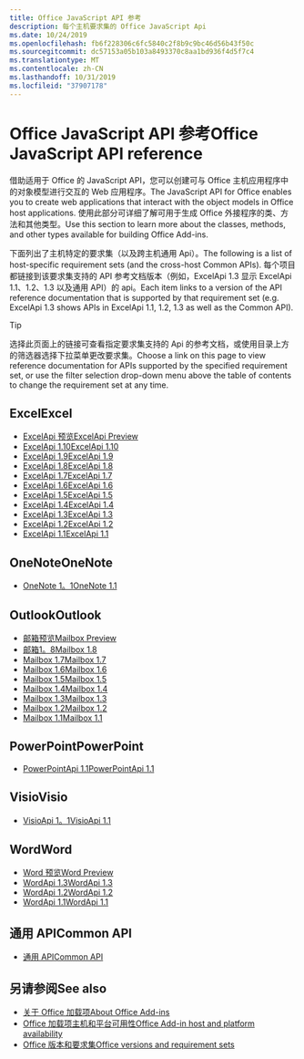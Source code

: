 ```yaml
---
title: Office JavaScript API 参考
description: 每个主机要求集的 Office JavaScript Api
ms.date: 10/24/2019
ms.openlocfilehash: fb6f228306c6fc5840c2f8b9c9bc46d56b43f50c
ms.sourcegitcommit: dc57153a05b103a8493370c8aa1bd936f4d5f7c4
ms.translationtype: MT
ms.contentlocale: zh-CN
ms.lasthandoff: 10/31/2019
ms.locfileid: "37907178"
---
```

# <a name="office-javascript-api-reference"></a><span data-ttu-id="0bb96-103">Office JavaScript API 参考</span><span class="sxs-lookup"><span data-stu-id="0bb96-103">Office JavaScript API reference</span></span>

<span data-ttu-id="0bb96-104">借助适用于 Office 的 JavaScript API，您可以创建可与 Office 主机应用程序中的对象模型进行交互的 Web 应用程序。</span><span class="sxs-lookup"><span data-stu-id="0bb96-104">The JavaScript API for Office enables you to create web applications that interact with the object models in Office host applications.</span></span> <span data-ttu-id="0bb96-105">使用此部分可详细了解可用于生成 Office 外接程序的类、方法和其他类型。</span><span class="sxs-lookup"><span data-stu-id="0bb96-105">Use this section to learn more about the classes, methods, and other types available for building Office Add-ins.</span></span>

<span data-ttu-id="0bb96-106">下面列出了主机特定的要求集（以及跨主机通用 Api）。</span><span class="sxs-lookup"><span data-stu-id="0bb96-106">The following is a list of host-specific requirement sets (and the cross-host Common APIs).</span></span> <span data-ttu-id="0bb96-107">每个项目都链接到该要求集支持的 API 参考文档版本（例如，ExcelApi 1.3 显示 ExcelApi 1.1、1.2、1.3 以及通用 API）的 api。</span><span class="sxs-lookup"><span data-stu-id="0bb96-107">Each item links to a version of the API reference documentation that is supported by that requirement set (e.g. ExcelApi 1.3 shows APIs in ExcelApi 1.1, 1.2, 1.3 as well as the Common API).</span></span>

> [!TIP]
> <span data-ttu-id="0bb96-108">选择此页面上的链接可查看指定要求集支持的 Api 的参考文档，或使用目录上方的筛选器选择下拉菜单更改要求集。</span><span class="sxs-lookup"><span data-stu-id="0bb96-108">Choose a link on this page to view reference documentation for APIs supported by the specified requirement set, or use the filter selection drop-down menu above the table of contents to change the requirement set at any time.</span></span>

## <a name="excel"></a><span data-ttu-id="0bb96-109">Excel</span><span class="sxs-lookup"><span data-stu-id="0bb96-109">Excel</span></span>

- [<span data-ttu-id="0bb96-110">ExcelApi 预览</span><span class="sxs-lookup"><span data-stu-id="0bb96-110">ExcelApi Preview</span></span>](/javascript/api/excel?view=excel-js-preview)
- [<span data-ttu-id="0bb96-111">ExcelApi 1.10</span><span class="sxs-lookup"><span data-stu-id="0bb96-111">ExcelApi 1.10</span></span>](/javascript/api/excel?view=excel-js-1.10)
- [<span data-ttu-id="0bb96-112">ExcelApi 1.9</span><span class="sxs-lookup"><span data-stu-id="0bb96-112">ExcelApi 1.9</span></span>](/javascript/api/excel?view=excel-js-1.9)
- [<span data-ttu-id="0bb96-113">ExcelApi 1.8</span><span class="sxs-lookup"><span data-stu-id="0bb96-113">ExcelApi 1.8</span></span>](/javascript/api/excel?view=excel-js-1.8)
- [<span data-ttu-id="0bb96-114">ExcelApi 1.7</span><span class="sxs-lookup"><span data-stu-id="0bb96-114">ExcelApi 1.7</span></span>](/javascript/api/excel?view=excel-js-1.7)
- [<span data-ttu-id="0bb96-115">ExcelApi 1.6</span><span class="sxs-lookup"><span data-stu-id="0bb96-115">ExcelApi 1.6</span></span>](/javascript/api/excel?view=excel-js-1.6)
- [<span data-ttu-id="0bb96-116">ExcelApi 1.5</span><span class="sxs-lookup"><span data-stu-id="0bb96-116">ExcelApi 1.5</span></span>](/javascript/api/excel?view=excel-js-1.5)
- [<span data-ttu-id="0bb96-117">ExcelApi 1.4</span><span class="sxs-lookup"><span data-stu-id="0bb96-117">ExcelApi 1.4</span></span>](/javascript/api/excel?view=excel-js-1.4)
- [<span data-ttu-id="0bb96-118">ExcelApi 1.3</span><span class="sxs-lookup"><span data-stu-id="0bb96-118">ExcelApi 1.3</span></span>](/javascript/api/excel?view=excel-js-1.3)
- [<span data-ttu-id="0bb96-119">ExcelApi 1.2</span><span class="sxs-lookup"><span data-stu-id="0bb96-119">ExcelApi 1.2</span></span>](/javascript/api/excel?view=excel-js-1.2)
- [<span data-ttu-id="0bb96-120">ExcelApi 1.1</span><span class="sxs-lookup"><span data-stu-id="0bb96-120">ExcelApi 1.1</span></span>](/javascript/api/excel?view=excel-js-1.1)

## <a name="onenote"></a><span data-ttu-id="0bb96-121">OneNote</span><span class="sxs-lookup"><span data-stu-id="0bb96-121">OneNote</span></span>

- [<span data-ttu-id="0bb96-122">OneNote 1。1</span><span class="sxs-lookup"><span data-stu-id="0bb96-122">OneNote 1.1</span></span>](/javascript/api/onenote?view=onenote-js-1.1)

## <a name="outlook"></a><span data-ttu-id="0bb96-123">Outlook</span><span class="sxs-lookup"><span data-stu-id="0bb96-123">Outlook</span></span>

- [<span data-ttu-id="0bb96-124">邮箱预览</span><span class="sxs-lookup"><span data-stu-id="0bb96-124">Mailbox Preview</span></span>](/javascript/api/outlook?view=outlook-js-preview)
- [<span data-ttu-id="0bb96-125">邮箱1。8</span><span class="sxs-lookup"><span data-stu-id="0bb96-125">Mailbox 1.8</span></span>](/javascript/api/outlook?view=outlook-js-1.8)
- [<span data-ttu-id="0bb96-126">Mailbox 1.7</span><span class="sxs-lookup"><span data-stu-id="0bb96-126">Mailbox 1.7</span></span>](/javascript/api/outlook?view=outlook-js-1.7)
- [<span data-ttu-id="0bb96-127">Mailbox 1.6</span><span class="sxs-lookup"><span data-stu-id="0bb96-127">Mailbox 1.6</span></span>](/javascript/api/outlook?view=outlook-js-1.6)
- [<span data-ttu-id="0bb96-128">Mailbox 1.5</span><span class="sxs-lookup"><span data-stu-id="0bb96-128">Mailbox 1.5</span></span>](/javascript/api/outlook?view=outlook-js-1.5)
- [<span data-ttu-id="0bb96-129">Mailbox 1.4</span><span class="sxs-lookup"><span data-stu-id="0bb96-129">Mailbox 1.4</span></span>](/javascript/api/outlook?view=outlook-js-1.4)
- [<span data-ttu-id="0bb96-130">Mailbox 1.3</span><span class="sxs-lookup"><span data-stu-id="0bb96-130">Mailbox 1.3</span></span>](/javascript/api/outlook?view=outlook-js-1.3)
- [<span data-ttu-id="0bb96-131">Mailbox 1.2</span><span class="sxs-lookup"><span data-stu-id="0bb96-131">Mailbox 1.2</span></span>](/javascript/api/outlook?view=outlook-js-1.2)
- [<span data-ttu-id="0bb96-132">Mailbox 1.1</span><span class="sxs-lookup"><span data-stu-id="0bb96-132">Mailbox 1.1</span></span>](/javascript/api/outlook?view=outlook-js-1.1)

## <a name="powerpoint"></a><span data-ttu-id="0bb96-133">PowerPoint</span><span class="sxs-lookup"><span data-stu-id="0bb96-133">PowerPoint</span></span>

- [<span data-ttu-id="0bb96-134">PowerPointApi 1.1</span><span class="sxs-lookup"><span data-stu-id="0bb96-134">PowerPointApi 1.1</span></span>](/javascript/api/powerpoint?view=powerpoint-js-1.1)

## <a name="visio"></a><span data-ttu-id="0bb96-135">Visio</span><span class="sxs-lookup"><span data-stu-id="0bb96-135">Visio</span></span>

- [<span data-ttu-id="0bb96-136">VisioApi 1。1</span><span class="sxs-lookup"><span data-stu-id="0bb96-136">VisioApi 1.1</span></span>](/javascript/api/visio?view=visio-js-1.1)

## <a name="word"></a><span data-ttu-id="0bb96-137">Word</span><span class="sxs-lookup"><span data-stu-id="0bb96-137">Word</span></span>

- [<span data-ttu-id="0bb96-138">Word 预览</span><span class="sxs-lookup"><span data-stu-id="0bb96-138">Word Preview</span></span>](/javascript/api/word?view=word-js-preview)
- [<span data-ttu-id="0bb96-139">WordApi 1.3</span><span class="sxs-lookup"><span data-stu-id="0bb96-139">WordApi 1.3</span></span>](/javascript/api/word?view=word-js-1.3)
- [<span data-ttu-id="0bb96-140">WordApi 1.2</span><span class="sxs-lookup"><span data-stu-id="0bb96-140">WordApi 1.2</span></span>](/javascript/api/word?view=word-js-1.2)
- [<span data-ttu-id="0bb96-141">WordApi 1.1</span><span class="sxs-lookup"><span data-stu-id="0bb96-141">WordApi 1.1</span></span>](/javascript/api/word?view=word-js-1.1)

## <a name="common-api"></a><span data-ttu-id="0bb96-142">通用 API</span><span class="sxs-lookup"><span data-stu-id="0bb96-142">Common API</span></span>

- [<span data-ttu-id="0bb96-143">通用 API</span><span class="sxs-lookup"><span data-stu-id="0bb96-143">Common API</span></span>](/javascript/api/office?view=common-js)

## <a name="see-also"></a><span data-ttu-id="0bb96-144">另请参阅</span><span class="sxs-lookup"><span data-stu-id="0bb96-144">See also</span></span>

- [<span data-ttu-id="0bb96-145">关于 Office 加载项</span><span class="sxs-lookup"><span data-stu-id="0bb96-145">About Office Add-ins</span></span>](/office/dev/add-ins/overview)
- [<span data-ttu-id="0bb96-146">Office 加载项主机和平台可用性</span><span class="sxs-lookup"><span data-stu-id="0bb96-146">Office Add-in host and platform availability</span></span>](/office/dev/add-ins/overview/office-add-in-availability)
- [<span data-ttu-id="0bb96-147">Office 版本和要求集</span><span class="sxs-lookup"><span data-stu-id="0bb96-147">Office versions and requirement sets</span></span>](/office/dev/add-ins/develop/office-versions-and-requirement-sets)
